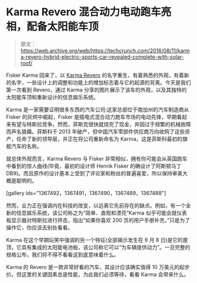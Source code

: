 # Karma Revero 混合动力电动跑车亮相，配备太阳能车顶

> 原文：<https://web.archive.org/web/https://techcrunch.com/2016/08/11/karma-revero-hybrid-electric-sports-car-revealed-complete-with-solar-roof/>

Fisker Karma 回来了，以 [Karma Revero](https://web.archive.org/web/20230320044940/http://www.prnewswire.com/news-releases/karma-automotive-officially-reveals-the-revero-300312314.html) 的名字重生，有着熟悉的外观，有着新的名字，一些设计上的调整和功能上的增加标志着与它的起源的背离。今天是我们第一次看到 Revero，通过 Karma 分享的图片展示了该车的外观，以及其独特的太阳能车顶和重新设计的信息娱乐系统。

Karma 是一家需要证明很多东西的汽车公司:这家总部位于南加州的汽车制造商从 Fisker 的灰烬中崛起，Fisker 是插电式混合动力跑车市场的电动先锋，早期看起来有望与特斯拉竞争。然而，菲斯克很快就烧完了现金，并因过于频繁的机械故障而声名狼藉。菲斯科于 2013 年破产，但中国汽车零部件供应商万向收购了这些资产，任命了新的领导层，并正在将公司重新命名为 Karma，这是菲斯科最初的旗舰汽车的名称。

就总体外观而言，Karma Revero 与 Fisker 非常相似，拥有你可能会从英国跑车中看到的惊人曲线(毕竟，最初的设计师 Henrik Fisker 的确设计了阿斯顿马丁 DB9)。而且原作的设计基本上受到了评论家和粉丝的普遍喜爱，所以保持审美大概是聪明的。

[gallery ids="1367492，1367491，1367490，1367489，1367488"]

然而，业力正在强调内在科技的改变，以远离它先前存在的缺点。例如，有一个全新的信息娱乐系统，该公司称之为“简单、直观和漂亮”Karma 似乎可能会就仪表板显示器对特斯拉进行抨击，指出“如果你喜欢 200 页的用户手册补充，”只是为了操作它，你应该去别处看看。

Karma 在这个早期玩笑中强调的另一个特征(全部揭示发生在 9 月 8 日)是它的屋顶，它具有集成的太阳能电池板，该公司称它可以“为车辆提供动力”。一旦完整的规格公布，我们将不得不看看这到底意味着什么。

Karma 的 Revero 是一款非常好看的汽车，其设计应该确实值得 10 万美元的起步价。但这里的关键因素总是性能，为此我们必须等待，看看 Karma 会带来什么。
